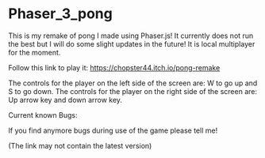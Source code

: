 # Phaser_3_pong

This is my remake of pong I made using Phaser.js! 
It currently does not run the best but I will do some slight updates in the future!
It is local multiplayer for the moment.

Follow this link to play it: https://chopster44.itch.io/pong-remake

The controls for the player on the left side of the screen are: W to go up and S to go down.
The controls for the player on the right side of the screen are: Up arrow key and down arrow key.

Current known Bugs:


If you find anymore bugs during use of the game please tell me!

(The link may not contain the latest version)
